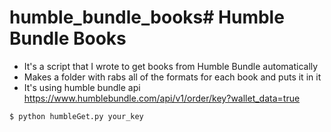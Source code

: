 # humble_bundle_books# Humble Bundle Books
- It's a script that I wrote to get books from Humble Bundle automatically
- Makes a folder with rabs all of the formats for each book and puts it in it
- It's using humble bundle api https://www.humblebundle.com/api/v1/order/key?wallet_data=true

```
$ python humbleGet.py your_key
```
